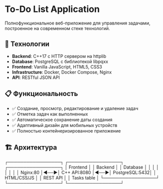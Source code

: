 # To-Do List Application

Полнофункциональное веб-приложение для управления задачами, построенное на современном стеке технологий.

## 🚀 Технологии

- **Backend**: C++17 с HTTP сервером на httplib
- **Database**: PostgreSQL с библиотекой libpqxx
- **Frontend**: Vanilla JavaScript, HTML5, CSS3
- **Infrastructure**: Docker, Docker Compose, Nginx
- **API**: RESTful JSON API

## 📋 Функциональность

- ✅ Создание, просмотр, редактирование и удаление задач
- ✅ Отметка задач как выполненных
- ✅ Автоматическое сохранение даты создания
- ✅ Адаптивный дизайн для мобильных устройств
- ✅ Полностью контейнеризированное приложение

## 🏗️ Архитектура
┌─────────────────┐ ┌─────────────────┐ ┌─────────────────┐
│ Frontend │ │ Backend │ │ Database │
│ │ │ │ │ │
│ Nginx:80 │◄──►│ C++ API:8080 │◄──►│ PostgreSQL:5432│
│ HTML/CSS/JS │ │ REST API │ │ Tasks table │
└─────────────────┘ └─────────────────┘ └─────────────────┘

